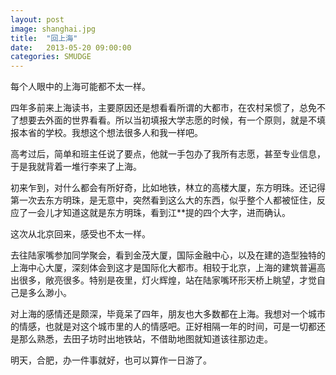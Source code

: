 ```yaml
---
layout: post
image: shanghai.jpg
title:  "回上海"
date:   2013-05-20 09:00:00
categories: SMUDGE
---
```



每个人眼中的上海可能都不太一样。



四年多前来上海读书，主要原因还是想看看所谓的大都市，在农村呆惯了，总免不了想要去外面的世界看看。所以当初填报大学志愿的时候，有一个原则，就是不填报本省的学校。我想这个想法很多人和我一样吧。



高考过后，简单和班主任说了要点，他就一手包办了我所有志愿，甚至专业信息，于是我就背着一堆行李来了上海。



初来乍到，对什么都会有所好奇，比如地铁，林立的高楼大厦，东方明珠。还记得第一次去东方明珠，是无意中，突然看到这么大的东西，似乎整个人都被怔住，反应了一会儿才知道这就是东方明珠，看到江**提的四个大字，进而确认。



这次从北京回来，感受也不太一样。



去往陆家嘴参加同学聚会，看到金茂大厦，国际金融中心，以及在建的造型独特的上海中心大厦，深刻体会到这才是国际化大都市。相较于北京，上海的建筑普遍高出很多，敞亮很多。特别是夜里，灯火辉煌，站在陆家嘴环形天桥上眺望，才觉自己是多么渺小。



对上海的感情还是颇深，毕竟呆了四年，朋友也大多数都在上海。我想对一个城市的情感，也就是对这个城市里的人的情感吧。正好相隔一年的时间，可是一切都还是那么熟悉，去田子坊时出地铁站，不借助地图就知道该往那边走。



明天，合肥，办一件事就好，也可以算作一日游了。